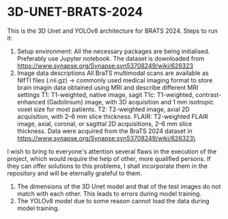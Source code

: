 # 3D-UNET-BRATS-2024
This is the 3D Unet and YOLOv8 architecture for BRATS 2024.
Steps to run it:
1. Setup environment: All the necessary packages are being initialised. Preferably use Jupyter notebook. 
The dataset is downloaded from https://www.synapse.org/Synapse:syn53708249/wiki/626323
2. Image data descriptions
All BraTS multimodal scans are available as NIfTI files (.nii.gz) -> commonly used medical imaging format to store brain imagin data obtained using MRI and describe different MRI settings
T1: T1-weighted, native image, sagit
T1c: T1-weighted, contrast-enhanced (Gadolinium) image, with 3D acquisition and 1 mm isotropic voxel size for most patients.
T2: T2-weighted image, axial 2D acquisition, with 2–6 mm slice thickness.
FLAIR: T2-weighted FLAIR image, axial, coronal, or sagittal 2D acquisitions, 2–6 mm slice thickness.
Data were acquired from the BraTS 2024 dataset in https://www.synapse.org/Synapse:syn53708249/wiki/626323\

I wish to bring to everyone's attention several flaws in the execution of the project, which would require the help of other, more qualified persons. If they can offer solutions to this problems, I shall incorporate them in the repository and will be eternally grateful to them.
1. The dimensions of the 3D Unet model and that of the test images do not match with each other. This leads to errors during model training.
2. The YOLOv8 model due to some reason cannot load the data during model training.



